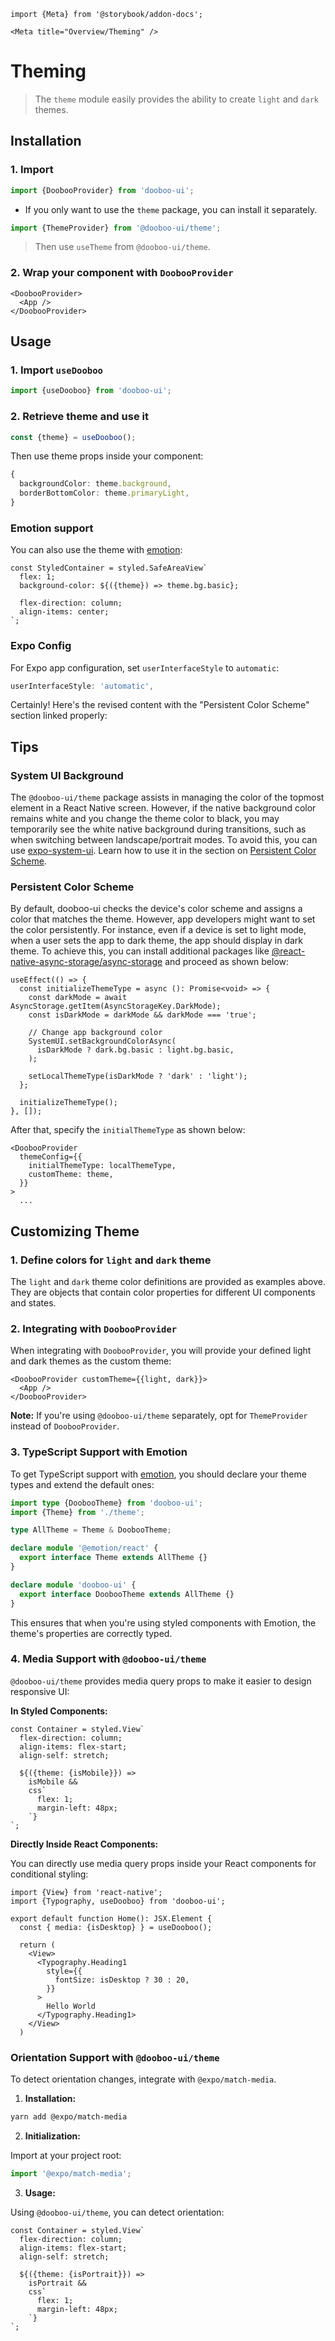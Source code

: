 ```tsx
import {Meta} from '@storybook/addon-docs';

<Meta title="Overview/Theming" />
```

# Theming

> The `theme` module easily provides the ability to create `light` and `dark` themes.

## Installation

### 1. Import

```ts
import {DoobooProvider} from 'dooboo-ui';
```

- If you only want to use the `theme` package, you can install it separately.

```ts
import {ThemeProvider} from '@dooboo-ui/theme';
```

> Then use `useTheme` from `@dooboo-ui/theme`.

### 2. Wrap your component with `DoobooProvider`

```tsx
<DoobooProvider>
  <App />
</DoobooProvider>
```

## Usage

### 1. Import `useDooboo`

```ts
import {useDooboo} from 'dooboo-ui';
```

### 2. Retrieve theme and use it

```ts
const {theme} = useDooboo();
```

Then use theme props inside your component:

```ts
{
  backgroundColor: theme.background,
  borderBottomColor: theme.primaryLight,
}
```

### Emotion support

You can also use the theme with [emotion](https://emotion.sh/docs/@emotion/native):

```tsx
const StyledContainer = styled.SafeAreaView`
  flex: 1;
  background-color: ${({theme}) => theme.bg.basic};

  flex-direction: column;
  align-items: center;
`;
```

### Expo Config

For Expo app configuration, set `userInterfaceStyle` to `automatic`:

```ts
userInterfaceStyle: 'automatic',
```

Certainly! Here's the revised content with the "Persistent Color Scheme" section linked properly:

## Tips

### System UI Background
The `@dooboo-ui/theme` package assists in managing the color of the topmost element in a React Native screen. However, if the native background color remains white and you change the theme color to black, you may temporarily see the white native background during transitions, such as when switching between landscape/portrait modes. To avoid this, you can use [expo-system-ui](https://github.com/expo/expo/tree/sdk-49/packages/expo-system-ui). Learn how to use it in the section on [Persistent Color Scheme](#Persistent-Color-Scheme).

### Persistent Color Scheme
By default, dooboo-ui checks the device's color scheme and assigns a color that matches the theme. However, app developers might want to set the color persistently. For instance, even if a device is set to light mode, when a user sets the app to dark theme, the app should display in dark theme. To achieve this, you can install additional packages like [@react-native-async-storage/async-storage](https://www.npmjs.com/package/@react-native-async-storage/async-storage) and proceed as shown below:

```tsx
useEffect(() => {
  const initializeThemeType = async (): Promise<void> => {
    const darkMode = await AsyncStorage.getItem(AsyncStorageKey.DarkMode);
    const isDarkMode = darkMode && darkMode === 'true';

    // Change app background color
    SystemUI.setBackgroundColorAsync(
      isDarkMode ? dark.bg.basic : light.bg.basic,
    );

    setLocalThemeType(isDarkMode ? 'dark' : 'light');
  };

  initializeThemeType();
}, []);
```

After that, specify the `initialThemeType` as shown below:

```tsx
<DoobooProvider
  themeConfig={{
    initialThemeType: localThemeType,
    customTheme: theme,
  }}
>
  ...
```

## Customizing Theme

### 1. Define colors for `light` and `dark` theme

The `light` and `dark` theme color definitions are provided as examples above. They are objects that contain color properties for different UI components and states.

### 2. Integrating with `DoobooProvider`

When integrating with `DoobooProvider`, you will provide your defined light and dark themes as the custom theme:

```tsx
<DoobooProvider customTheme={{light, dark}}>
  <App />
</DoobooProvider>
```

**Note:** If you're using `@dooboo-ui/theme` separately, opt for `ThemeProvider` instead of `DoobooProvider`.

### 3. TypeScript Support with Emotion

To get TypeScript support with [emotion](https://emotion.sh/docs/typescript#define-a-theme), you should declare your theme types and extend the default ones:

```typescript
import type {DoobooTheme} from 'dooboo-ui';
import {Theme} from './theme';

type AllTheme = Theme & DoobooTheme;

declare module '@emotion/react' {
  export interface Theme extends AllTheme {}
}

declare module 'dooboo-ui' {
  export interface DoobooTheme extends AllTheme {}
}
```

This ensures that when you're using styled components with Emotion, the theme's properties are correctly typed.

### 4. Media Support with `@dooboo-ui/theme`

`@dooboo-ui/theme` provides media query props to make it easier to design responsive UI:

**In Styled Components:**

```tsx
const Container = styled.View`
  flex-direction: column;
  align-items: flex-start;
  align-self: stretch;

  ${({theme: {isMobile}}) =>
    isMobile &&
    css`
      flex: 1;
      margin-left: 48px;
    `}
`;
```

**Directly Inside React Components:**

You can directly use media query props inside your React components for conditional styling:

```tsx
import {View} from 'react-native';
import {Typography, useDooboo} from 'dooboo-ui';

export default function Home(): JSX.Element {
  const { media: {isDesktop} } = useDooboo();

  return (
    <View>
      <Typography.Heading1
        style={{
          fontSize: isDesktop ? 30 : 20,
        }}
      >
        Hello World
      </Typography.Heading1>
    </View>
  )
```

### Orientation Support with `@dooboo-ui/theme`

To detect orientation changes, integrate with `@expo/match-media`.

1. **Installation:**

```sh
yarn add @expo/match-media
```

2. **Initialization:**

Import at your project root:

```typescript
import '@expo/match-media';
```

3. **Usage:**

Using `@dooboo-ui/theme`, you can detect orientation:

```tsx
const Container = styled.View`
  flex-direction: column;
  align-items: flex-start;
  align-self: stretch;

  ${({theme: {isPortrait}}) =>
    isPortrait &&
    css`
      flex: 1;
      margin-left: 48px;
    `}
`;
```
